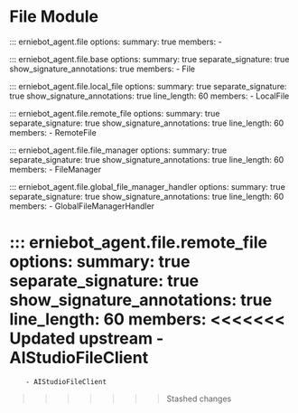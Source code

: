 # File Module

::: erniebot_agent.file
    options:
        summary: true
        members:
        -


::: erniebot_agent.file.base
    options:
        summary: true
        separate_signature: true
        show_signature_annotations: true
        members:
        - File


::: erniebot_agent.file.local_file
    options:
        summary: true
        separate_signature: true
        show_signature_annotations: true
        line_length: 60
        members:
        - LocalFile

::: erniebot_agent.file.remote_file
    options:
        summary: true
        separate_signature: true
        show_signature_annotations: true
        line_length: 60
        members:
        - RemoteFile

::: erniebot_agent.file.file_manager
    options:
        summary: true
        separate_signature: true
        show_signature_annotations: true
        line_length: 60
        members:
        - FileManager

::: erniebot_agent.file.global_file_manager_handler
    options:
        summary: true
        separate_signature: true
        show_signature_annotations: true
        line_length: 60
        members:
        - GlobalFileManagerHandler

::: erniebot_agent.file.remote_file
    options:
        summary: true
        separate_signature: true
        show_signature_annotations: true
        line_length: 60
        members:
<<<<<<< Updated upstream
        - AIStudioFileClient
=======
        - AIStudioFileClient
>>>>>>> Stashed changes
